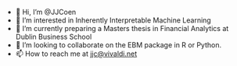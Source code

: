 - 👋 Hi, I’m @JJCoen
- 👀 I’m interested in Inherently Interpretable Machine Learning
- 🌱 I’m currently preparing a Masters thesis in Financial Analytics at Dublin Business School
- 💞️ I’m looking to collaborate on the EBM package in R or Python.
- 📫 How to reach me at jjc@vivaldi.net

<!---
JJCoen/JJCoen is a ✨ special ✨ repository because its `README.md` (this file) appears on your GitHub profile.
You can click the Preview link to take a look at your changes.
--->
